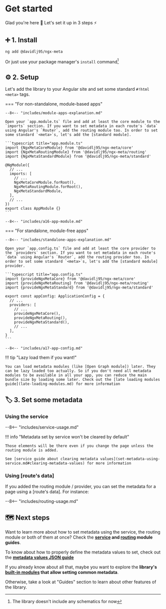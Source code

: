# Get started

Glad you're here 🥰 Let's set it up in 3 steps ⚡️

## ➕ 1. Install

```shell
ng add @davidlj95/ngx-meta
```

Or just use your package manager's `install` command[^1]

## ⚙️ 2. Setup

Let's add the library to your Angular site and set some standard `#!html <meta>` tags.

=== "For non-standalone, module-based apps"

    --8<-- "includes/module-apps-explanation.md"

    Open your `app.module.ts` file and add at least the core module to the `imports` section. If you want to set metadata in each route's `data` using Angular's `Router`, add the routing module too. In order to set some standard `<meta>`s, let's add the [standard module].

    ```typescript title="app.module.ts"
    import {NgxMetaCoreModule} from '@davidlj95/ngx-meta/core'
    import {NgxMetaRoutingModule} from '@davidlj95/ngx-meta/routing'
    import {NgxMetaStandardModule} from '@davidlj95/ngx-meta/standard'

    @NgModule({
      // ...
      imports: [
        // ...
        NgxMetaCoreModule.forRoot(),
        NgxMetaRoutingModule.forRoot(),
        NgxMetaStandardModule,
      ],
      // ...
    })
    export class AppModule {}
    ```

    --8<-- "includes/a16-app-module.md"

=== "For standalone, module-free apps"

    --8<-- "includes/standalone-apps-explanation.md"

    Open your `app.config.ts` file and add at least the core provider to the `providers` section. If you want to set metadata in each route's `data` using Angular's `Router`, add the routing provider too. In order to set some standard `<meta>`s, let's add the [standard module] provider.

    ```typescript title="app.config.ts"
    import {provideNgxMetaCore} from '@davidlj95/ngx-meta/core'
    import {provideNgxMetaRouting} from '@davidlj95/ngx-meta/routing'
    import {provideNgxMetaStandard} from '@davidlj95/ngx-meta/standard'

    export const appConfig: ApplicationConfig = {
      // ...
      providers: [
        // ...
        provideNgxMetaCore(),
        provideNgxMetaRouting(),
        provideNgxMetaStandard(),
        // ...
      ],
    }
    ```

    --8<-- "includes/a17-app-config.md"

!!! tip "Lazy load them if you want!"

    You can load metadata modules (like [Open Graph module]) later. They can be lazy loaded too actually. So if you don't need all metadata modules to be available in all your app, you can reduce the main bundle size by loading some later. Check out the [late loading modules guide](late-loading-modules.md) for more information

## 🏷️ 3. Set some metadata

### Using the service

--8<-- "includes/service-usage.md"

!!! info "Metadata set by service won't be cleared by default"

    Those elements will be there even if you change the page unless the routing module is added.

    See [service guide about clearing metadata values](set-metadata-using-service.md#clearing-metadata-values) for more information

### Using [route's data]

If you added the routing module / provider, you can set the metadata for a page using a [route's data]. For instance:

--8<-- "includes/routing-usage.md"

## 🗺️ Next steps

Want to learn more about how to set metadata using the service, the routing module or both of them at once? Check the **[service](set-metadata-using-service.md) and [routing](set-metadata-using-routing.md) module guides**.

To know about how to properly define the metadata values to set, check out the **[metadata values JSON guide](metadata-values-json.md)**

If you already know about all that, maybe you want to explore the **library's [built-in modules](./built-in-modules/index.md) that allow setting common metadata**.

Otherwise, take a look at "Guides" section to learn about other features of the library.

[^1]: The library doesn't include any schematics for now
